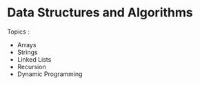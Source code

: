 # Data Structures and Algorithms

Topics :
- Arrays
- Strings
- Linked Lists
- Recursion
- Dynamic Programming

